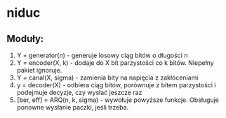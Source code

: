 # niduc

## Moduły:
1. Y = generator(n) - generuje losowy ciąg bitów o długości n
2. Y = encoder(X, k) - dodaje do X bit parzystości co k bitów. Niepełny pakiet ignoruje.
3. Y = canal(X, sigma) - zamienia bity na napięcia z zakłóceniami
4. y = decoder(X) - odbiera ciąg bitów, porównuje z bitem parzystości i podejmuje decyzje, czy wysłać jeszcze raz
5. [ber, eff] = ARQ(n, k, sigma) - wywołuje powyższe funkcje. Obsługuje ponowne wysłanie paczki, jeśli trzeba.
